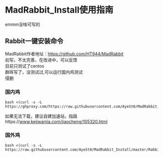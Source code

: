 # MadRabbit_Install使用指南
emmm没啥可写的

## Rabbit一键安装命令
MadRabbit作者地址：https://github.com/HT944/MadRabbit  
初写，不太完善，在改进中，可以反馈  
目前只测试了centos  
群晖写了，没测试过,可以运行国内鸡测试  
侵删
### 国内鸡
```shell
bash <(curl -s -L https://ghproxy.com/https://raw.githubusercontent.com/AyeSt0/MadRabbit_Install/master/RabbitInstall.sh)
```
如果无法下载，建议自建加速站，指路https://www.kejiwanjia.com/jiaocheng/105320.html
### 国外鸡
```shell
bash <(curl -s -L https://raw.githubusercontent.com/AyeSt0/MadRabbit_Install/master/RabbitInstall.sh)
```
